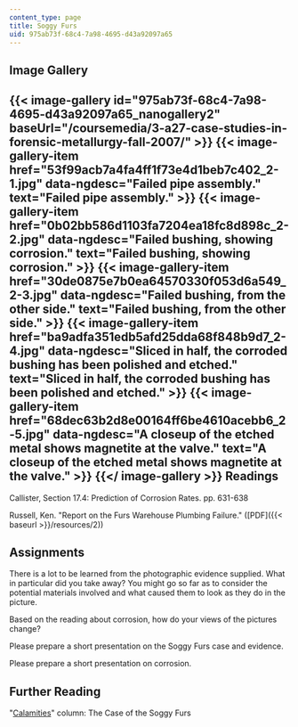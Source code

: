 ```yaml
---
content_type: page
title: Soggy Furs
uid: 975ab73f-68c4-7a98-4695-d43a92097a65
---
```


Image Gallery
-------------
{{< image-gallery id="975ab73f-68c4-7a98-4695-d43a92097a65_nanogallery2" baseUrl="/coursemedia/3-a27-case-studies-in-forensic-metallurgy-fall-2007/" >}}
{{< image-gallery-item href="53f99acb7a4fa4ff1f73e4d1beb7c402_2-1.jpg" data-ngdesc="Failed pipe assembly." text="Failed pipe assembly." >}}
{{< image-gallery-item href="0b02bb586d1103fa7204ea18fc8d898c_2-2.jpg" data-ngdesc="Failed bushing, showing corrosion." text="Failed bushing, showing corrosion." >}}
{{< image-gallery-item href="30de0875e7b0ea64570330f053d6a549_2-3.jpg" data-ngdesc="Failed bushing, from the other side." text="Failed bushing, from the other side." >}}
{{< image-gallery-item href="ba9adfa351edb5afd25dda68f848b9d7_2-4.jpg" data-ngdesc="Sliced in half, the corroded bushing has been polished and etched." text="Sliced in half, the corroded bushing has been polished and etched." >}}
{{< image-gallery-item href="68dec63b2d8e00164ff6be4610acebb6_2-5.jpg" data-ngdesc="A closeup of the etched metal shows magnetite at the valve." text="A closeup of the etched metal shows magnetite at the valve." >}}
{{</ image-gallery >}}
Readings
--------

Callister, Section 17.4: Prediction of Corrosion Rates. pp. 631-638

Russell, Ken. "Report on the Furs Warehouse Plumbing Failure." ([PDF]({{< baseurl >}}/resources/2))

Assignments
-----------

There is a lot to be learned from the photographic evidence supplied. What in particular did you take away? You might go so far as to consider the potential materials involved and what caused them to look as they do in the picture.

Based on the reading about corrosion, how do your views of the pictures change?

Please prepare a short presentation on the Soggy Furs case and evidence.

Please prepare a short presentation on corrosion.

Further Reading
---------------

"[Calamities](http://www.designnews.com/article/ca268958.html)" column: The Case of the Soggy Furs